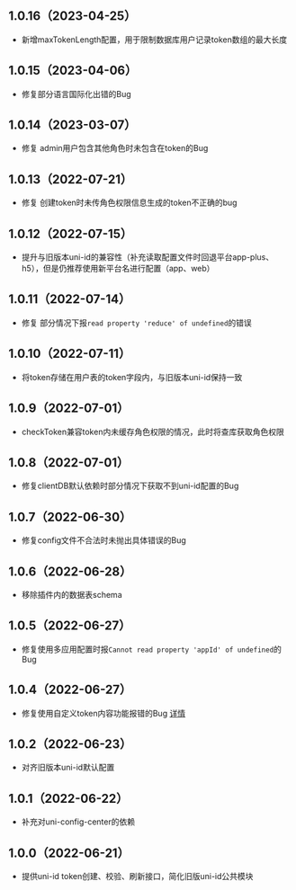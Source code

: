 ## 1.0.16（2023-04-25）
- 新增maxTokenLength配置，用于限制数据库用户记录token数组的最大长度
## 1.0.15（2023-04-06）
- 修复部分语言国际化出错的Bug
## 1.0.14（2023-03-07）
- 修复 admin用户包含其他角色时未包含在token的Bug
## 1.0.13（2022-07-21）
- 修复 创建token时未传角色权限信息生成的token不正确的bug
## 1.0.12（2022-07-15）
- 提升与旧版本uni-id的兼容性（补充读取配置文件时回退平台app-plus、h5），但是仍推荐使用新平台名进行配置（app、web）
## 1.0.11（2022-07-14）
- 修复 部分情况下报`read property 'reduce' of undefined`的错误
## 1.0.10（2022-07-11）
- 将token存储在用户表的token字段内，与旧版本uni-id保持一致
## 1.0.9（2022-07-01）
- checkToken兼容token内未缓存角色权限的情况，此时将查库获取角色权限
## 1.0.8（2022-07-01）
- 修复clientDB默认依赖时部分情况下获取不到uni-id配置的Bug
## 1.0.7（2022-06-30）
- 修复config文件不合法时未抛出具体错误的Bug
## 1.0.6（2022-06-28）
- 移除插件内的数据表schema
## 1.0.5（2022-06-27）
- 修复使用多应用配置时报`Cannot read property 'appId' of undefined`的Bug
## 1.0.4（2022-06-27）
- 修复使用自定义token内容功能报错的Bug [详情](https://ask.dcloud.net.cn/question/147945)
## 1.0.2（2022-06-23）
- 对齐旧版本uni-id默认配置
## 1.0.1（2022-06-22）
- 补充对uni-config-center的依赖
## 1.0.0（2022-06-21）
- 提供uni-id token创建、校验、刷新接口，简化旧版uni-id公共模块
